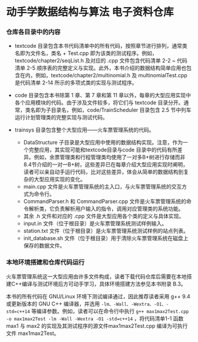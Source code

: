 # 动手学数据结构与算法 电子资料仓库
### 仓库各目录中的内容
- textcode 目录包含本书代码清单中的所有代码，按照章节进行排列，通常类名即为文件名，类名 + Test.cpp 即为该类的测试程序。例如，textcode/chapter2/seqList.h 及对应的 .cpp 文件包含代码清单 2-2 ~ 代码清单 2-5 顺序表的完整定义与实现。此外，本书介绍的数据结构简单应用也包含在内，例如，textcode/chapter2/multinomial.h 及 multinomialTest.cpp 是代码清单 2-14 所示的多项式类的实现与测试程序。

- code 目录包含本书除第 1 章、第 7 章和第 11 章以外，每章的大型应用实现中各个应用模块的代码。由于涉及文件较多，将它们与 textcode 目录分开。通常，类名即为子目录名，例如，code/TrainScheduler 目录包含 2.5 节中列车运行计划管理类的完整实现与测试代码。

- trainsys 目录包含整个大型应用——火车票管理系统的代码。

  - DataStructure 子目录是大型应用中使用的数据结构实现。注意，作为一个完整应用，其实现可能和textcode目录与code 目录中的代码有所差异。例如，余票管理类和行程管理类均使用了一对多B+树进行存储而非8.4节介绍的一对一B+树，这些差异已在每章介绍大型应用实现时阐明，读者可以亲自动手运行代码，比对这些差异，体会从简单的数据结构到复杂的大型应用实现的变化。
  - main.cpp 文件是火车票管理系统的主入口，与火车票管理系统的交互方式为命令行。
  - CommandParser.h 和 CommandParser.cpp 文件是火车票管理系统的命令解析类，它负责解析用户输入的指令，调用对应管理类的系统功能。
  - 其余 .h 文件和对应的 .cpp 文件是大型应用各个类的定义与具体实现。
  - input.in 文件（位于根目录）是火车票管理系统测试样例输入。
  - station.txt 文件（位于根目录）是火车票管理系统测试样例的站点列表。
  - init_database.sh 文件（位于根目录）用于清除火车票管理系统在磁盘上保存的数据文件。


### 本地环境搭建和仓库代码运行
火车票管理系统这一大型应用由许多文件构成，读者下载代码仓库后需要在本地搭建C++编译与测试环境后方可动手学习，具体环境搭建方法参见本书附录 B.3。

本书的所有代码在 GNU/Linux 环境下测试编译通过，因此推荐读者采用 g++ 9.4 或更新版本的 GNU C++ 编译器，并选用 ``-lm、-Wall、-Wextra、-O1、-std=c++14`` 等编译参数。例如，读者可以在命令行中执行 ``g++ max1max2Test.cpp -o max1max2Test -lm -Wall -Wextra -O1 -std=c++14`` ，将代码清单1-1 函数 max1 与 max2 的实现及其测试程序的源文件max1max2Test.cpp 编译为可执行文件 max1max2Test。